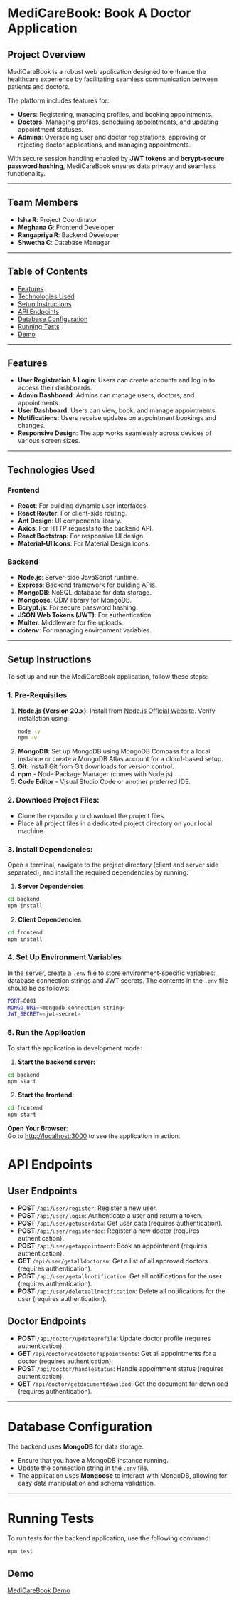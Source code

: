 # MediCareBook: Book A Doctor Application  

## Project Overview  
MediCareBook is a robust web application designed to enhance the healthcare experience by facilitating seamless communication between patients and doctors.  

The platform includes features for:  
- **Users**: Registering, managing profiles, and booking appointments.  
- **Doctors**: Managing profiles, scheduling appointments, and updating appointment statuses.  
- **Admins**: Overseeing user and doctor registrations, approving or rejecting doctor applications, and managing appointments.  

With secure session handling enabled by **JWT tokens** and **bcrypt-secure password hashing**, MediCareBook ensures data privacy and seamless functionality.  

---

## Team Members  
- **Isha R**: Project Coordinator  
- **Meghana G**: Frontend Developer  
- **Rangapriya R**: Backend Developer  
- **Shwetha C**: Database Manager  

---

## Table of Contents  
- [Features](#features)  
- [Technologies Used](#technologies-used)  
- [Setup Instructions](#setup-instructions)  
- [API Endpoints](#api-endpoints)  
- [Database Configuration](#database-configuration)  
- [Running Tests](#running-tests)  
- [Demo](#demo)  

---

## Features  
- **User Registration & Login**: Users can create accounts and log in to access their dashboards.  
- **Admin Dashboard**: Admins can manage users, doctors, and appointments.  
- **User Dashboard**: Users can view, book, and manage appointments.  
- **Notifications**: Users receive updates on appointment bookings and changes.  
- **Responsive Design**: The app works seamlessly across devices of various screen sizes.  

---

## Technologies Used  

### **Frontend**  
- **React**: For building dynamic user interfaces.  
- **React Router**: For client-side routing.  
- **Ant Design**: UI components library.  
- **Axios**: For HTTP requests to the backend API.  
- **React Bootstrap**: For responsive UI design.  
- **Material-UI Icons**: For Material Design icons.  

### **Backend**  
- **Node.js**: Server-side JavaScript runtime.  
- **Express**: Backend framework for building APIs.  
- **MongoDB**: NoSQL database for data storage.  
- **Mongoose**: ODM library for MongoDB.  
- **Bcrypt.js**: For secure password hashing.  
- **JSON Web Tokens (JWT)**: For authentication.  
- **Multer**: Middleware for file uploads.  
- **dotenv**: For managing environment variables.  

---

## Setup Instructions  
To set up and run the MediCareBook application, follow these steps:
### 1. Pre-Requisites  
1. **Node.js (Version 20.x)**: Install from [Node.js Official Website](https://nodejs.org).
   Verify installation using:
   ```bash
   node -v
   npm -v
   ```
2. **MongoDB**: Set up MongoDB using MongoDB Compass for a local instance or create a MongoDB Atlas account for a cloud-based setup.
3. **Git**: Install Git from Git downloads for version control.
4. **npm** - Node Package Manager (comes with Node.js).
5. **Code Editor** - Visual Studio Code or another preferred IDE.

### 2. Download Project Files:
- Clone the repository or download the project files.
- Place all project files in a dedicated project directory on your local machine.

### 3. Install Dependencies:
Open a terminal, navigate to the project directory (client and server side separated), and install the required dependencies by running:

1. **Server Dependencies**
```bash
cd backend 
npm install
```
2. **Client  Dependencies**
```bash
cd frontend
npm install
```
### 4. Set Up Environment Variables
In the server, create a `.env` file to store environment-specific variables: database connection strings and JWT secrets. The contents in the `.env` file should be as follows:
```bash
PORT=8001  
MONGO_URI=<mongodb-connection-string>
JWT_SECRET=<jwt-secret>
```

### 5. Run the Application
To start the application in development mode:
1. **Start the backend server:**
```bash
cd backend 
npm start
```
2. **Start the frontend:**
```bash
cd frontend
npm start
```

**Open Your Browser**:  
   Go to [http://localhost:3000](http://localhost:3000) to see the application in action.

# API Endpoints

## User Endpoints  
- **POST** `/api/user/register`: Register a new user.  
- **POST** `/api/user/login`: Authenticate a user and return a token.  
- **POST** `/api/user/getuserdata`: Get user data (requires authentication).  
- **POST** `/api/user/registerdoc`: Register a new doctor (requires authentication).  
- **POST** `/api/user/getappointment`: Book an appointment (requires authentication).  
- **GET** `/api/user/getalldoctorsu`: Get a list of all approved doctors (requires authentication).  
- **POST** `/api/user/getallnotification`: Get all notifications for the user (requires authentication).  
- **POST** `/api/user/deleteallnotification`: Delete all notifications for the user (requires authentication).  

## Doctor Endpoints  
- **POST** `/api/doctor/updateprofile`: Update doctor profile (requires authentication).  
- **GET** `/api/doctor/getdoctorappointments`: Get all appointments for a doctor (requires authentication).  
- **POST** `/api/doctor/handlestatus`: Handle appointment status (requires authentication).  
- **GET** `/api/doctor/getdocumentdownload`: Get the document for download (requires authentication).  

---

# Database Configuration  
The backend uses **MongoDB** for data storage.  
- Ensure that you have a MongoDB instance running.  
- Update the connection string in the `.env` file.  
- The application uses **Mongoose** to interact with MongoDB, allowing for easy data manipulation and schema validation.  

---

# Running Tests  
To run tests for the backend application, use the following command:  
```bash
npm test
```
## Demo  
[MediCareBook Demo](https://drive.google.com/file/d/1-RSa2yp2xc60g5JZwF6f-A63LTF0OhFP/view?usp=drive_link)








